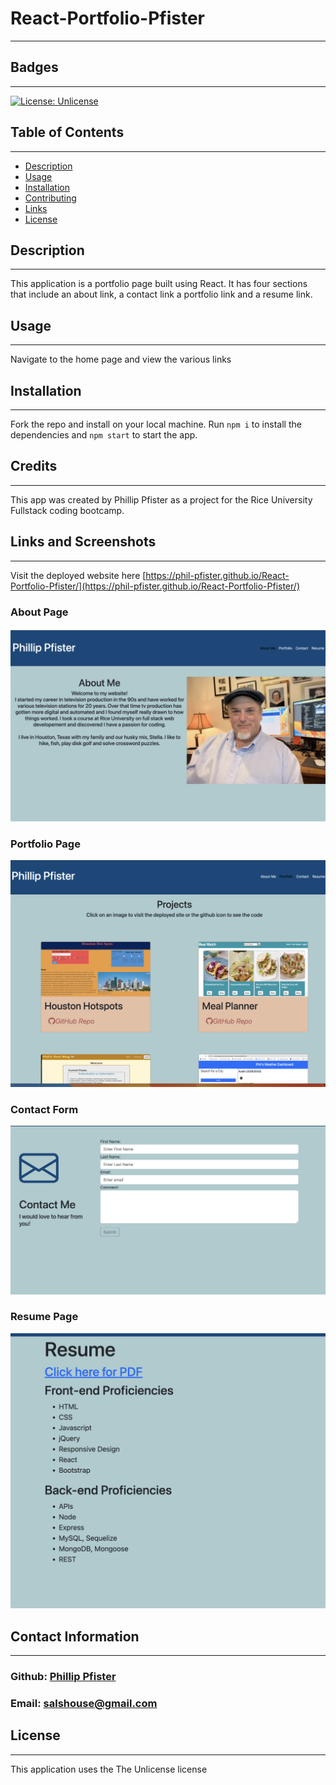# React-Portfolio-Pfister

---

## Badges

---

[![License: Unlicense](https://img.shields.io/badge/license-Unlicense-blue.svg)](http://unlicense.org/)

## Table of Contents

---

- [Description](#description)
- [Usage](#usage)
- [Installation](#installation)
- [Contributing](#credits)
- [Links](#links-and-screenshots)
- [License](#license)

## Description

---

This application is a portfolio page built using React. It has four sections that include an about link, a contact link a portfolio link and a resume link.

## Usage

---

Navigate to the home page and view the various links

## Installation

---

Fork the repo and install on your local machine. Run `npm i` to install the dependencies and `npm start` to start the app.

## Credits

---

This app was created by Phillip Pfister as a project for the Rice University Fullstack coding bootcamp.

## Links and Screenshots

---

Visit the deployed website here [https://phil-pfister.github.io/React-Portfolio-Pfister/](https://phil-pfister.github.io/React-Portfolio-Pfister/)

### About Page

![About page](./screenshots/about.png)

### Portfolio Page

![Portfolio page](./screenshots/projects.png)

### Contact Form

![Contact page](./screenshots/contact.png)

### Resume Page

![Resume page](./screenshots/resume.png)

## Contact Information

---

### Github: [Phillip Pfister](https://github.com/Phil-Pfister)

### Email: salshouse@gmail.com

## License

---

This application uses the The Unlicense license
